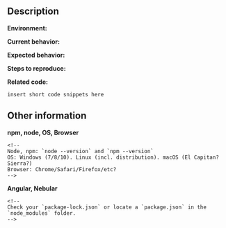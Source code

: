 <!--
ATTENTION! WE WILL HAVE TO CLOSE THIS ISSUE if you don't provide the needed information.
Please read https://github.com/es-labs/vue-antd-template/blob/master/.github/CONTRIBUTING.md before opening an issue.
-->

## Description

**Environment:**
<!-- Describe your environment in detail. e.g. OS, application (e.g. chrome) type and version, library versions -->

**Current behavior:**
<!-- Describe how the bug manifests. -->

**Expected behavior:**
<!-- Describe what the behavior would be without the bug. -->

**Steps to reproduce:**
<!--  Please explain the steps required to duplicate the issue, especially if you are able to provide a sample application -->

**Related code:**
<!-- 
If you are able to illustrate the bug or feature request with an example, please provide a sample application via one of the following means:

A sample application via GitHub

StackBlitz (https://stackblitz.com)

Plunker (http://plnkr.co/edit/cpeRJs?p=preview)

Codesandbox (https://codesandbox.io/)
-->

```
insert short code snippets here
```

## Other information

**npm, node, OS, Browser**
```
<!--
Node, npm: `node --version` and `npm --version`
OS: Windows (7/8/10). Linux (incl. distribution). macOS (El Capitan? Sierra?)
Browser: Chrome/Safari/Firefox/etc?
-->
```

**Angular, Nebular**
```
<!--
Check your `package-lock.json` or locate a `package.json` in the `node_modules` folder.
-->
```
